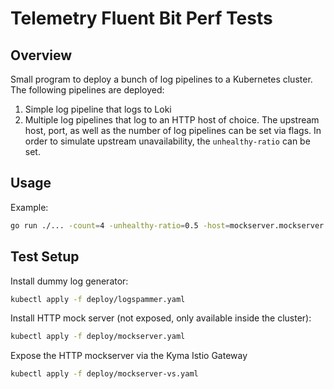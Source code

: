 # Telemetry Fluent Bit Perf Tests

## Overview

Small program to deploy a bunch of log pipelines to a Kubernetes cluster. The following pipelines are deployed:
1. Simple log pipeline that logs to Loki
2. Multiple log pipelines that log to an HTTP host of choice. The upstream host, port, as well as the number of log pipelines can be set via flags.
In order to simulate upstream unavailability, the `unhealthy-ratio` can be set.

## Usage

Example:
```bash
go run ./... -count=4 -unhealthy-ratio=0.5 -host=mockserver.mockserver -port=1080
```

## Test Setup

Install dummy log generator:
```bash
kubectl apply -f deploy/logspammer.yaml
```

Install HTTP mock server (not exposed, only available inside the cluster):
```bash
kubectl apply -f deploy/mockserver.yaml
```

Expose the HTTP mockserver via the Kyma Istio Gateway
```bash
kubectl apply -f deploy/mockserver-vs.yaml
``` 
